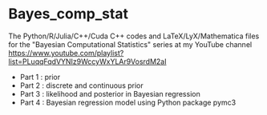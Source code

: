 # Bayes_comp_stat

The Python/R/Julia/C++/Cuda C++ codes and LaTeX/LyX/Mathematica files for the "Bayesian Computational Statistics" series at my YouTube channel
https://www.youtube.com/playlist?list=PLuqqFqdVYNIz9WccyWxYLAr9VosrdM2aI 

* Part 1 : prior
* Part 2 : discrete and continuous prior
* Part 3 : likelihood and posterior in Bayesian regression
* Part 4 : Bayesian regression model using Python package pymc3
